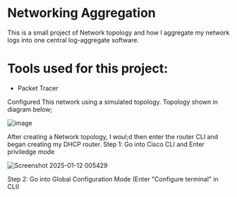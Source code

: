 # Networking Aggregation
This is a small project of Network topology and how I aggregate my network logs into one central log-aggregate software.

# Tools used for this project:
- Packet Tracer

Configured This network using a simulated topology. Topology shown in diagram below;

![image](https://github.com/user-attachments/assets/be8ed664-bb53-491b-a5fe-867c3e61a33c)

After creating a Network topology, I woul;d then enter the router CLI and began creating my DHCP router.
Step 1: Go into Cisco CLI and Enter priviledge mode

![Screenshot 2025-01-12 005429](https://github.com/user-attachments/assets/cf4d5865-f93d-4ef8-9e03-7a5f0996b905)

Step 2: Go into Global Configuration Mode
(Enter "Configure terminal" in CLI)
